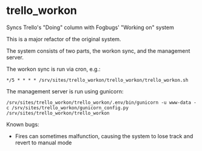 trello_workon
=============

Syncs Trello's "Doing" column with Fogbugs' "Working on" system

This is a major refactor of the original system.

The system consists of two parts, the workon sync, and the management server.

The workon sync is run via cron, e.g.:

	*/5 * * * * /srv/sites/trello_workon/trello_workon/trello_workon.sh

The management server is run using gunicorn:

	/srv/sites/trello_workon/trello_workon/.env/bin/gunicorn -u www-data -c /srv/sites/trello_workon/gunicorn_config.py /srv/sites/trello_workon/trello_workon

Known bugs:

- Fires can sometimes malfunction, causing the system to lose track and revert to manual mode

